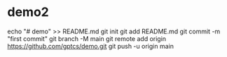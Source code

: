 # demo2
echo "# demo" >> README.md
git init
git add README.md
git commit -m "first commit"
git branch -M main
git remote add origin https://github.com/gptcs/demo.git
git push -u origin main
